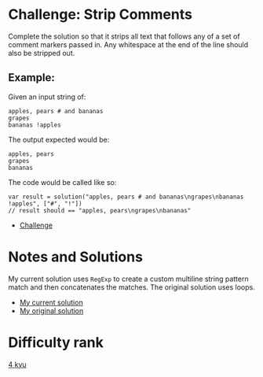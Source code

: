# Challenge: Strip Comments

Complete the solution so that it strips all text that follows any of a set of comment markers passed in. Any whitespace at the end of the line should also be stripped out.

## Example:

Given an input string of:

```
apples, pears # and bananas
grapes
bananas !apples
```

The output expected would be:

```
apples, pears
grapes
bananas
```

The code would be called like so:

```
var result = solution("apples, pears # and bananas\ngrapes\nbananas !apples", ["#", "!"])
// result should == "apples, pears\ngrapes\nbananas"
```

- [Challenge](https://www.codewars.com/kata/51c8e37cee245da6b40000bd/)

# Notes and Solutions

My current solution uses `RegExp` to create a custom multiline string pattern match and then concatenates the matches. The original solution uses loops.

- [My current solution](solution.js)
- [My original solution](solution.js)

# Difficulty rank

[4 kyu](https://docs.codewars.com/gamification/ranks)

